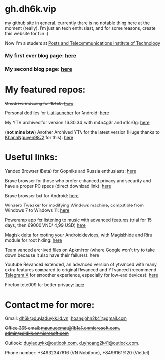 # gh.dh6k.vip
my github site in general.
currently there is no notable thing here at the moment (really).
I'm just an tech enthusiast, and for some reasons, create this website for fun :)

Now I'm a student at [Posts and Telecommunications Institute of Technology](https://portal.ptit.edu.vn/eng/)

### My first ever blog page: [here](https://dh6k.blogspot.com)
### My second blog page: [here](https://dh6k.hashnode.dev)
# My featured repos:
~~Onedrive indexing for 1b1a6: [here](https://duyladuykk.github.io/FODI/front-end/)~~

Personal dotfiles for [t-ui launcher](https://play.google.com/store/apps/details?id=ohi.andre.consolelauncher) for Android: [here](https://dh6k.github.io/t-ui-dotfiles/)

My YTV archived for version 16.30.34, with m4n4g3r and m1cr0g: [here](https://github.com/dh6k/432490279788313560182459438453/releases/)

(**not mine btw**) Another Archived YTV for the latest version (Huge thanks to [KhanhNguyen9872](https://github.com/khanhnguyen9872) for this): [here](https://github.com/KhanhNguyen9872/0101011101010111001110010011000101100100010010000101011001101001010110100101011000111001010101110101/releases/)

# Useful links:
Yandex Browser (Beta) for Gopniks and Russia enthusiasts: [here](https://browser.yandex.com/beta/)

Brave browser for those who prefer enhanced privacy and security and have a proper PC specs (direct download link): [here](https://laptop-updates.brave.com/latest/winx64)

Brave browser but for Android: [here](https://play.google.com/store/apps/details?id=com.brave.browser)

Winaero Tweaker for modifying Windows machine, compatible from Windows 7 to Windows 11: [here](https://winaero.com/download-winaero-tweaker/)

Poweramp app for listening to music with advanced features (trial for 15 days, then 69000 VND/ 4,99 USD) [here](https://powerampapp.com/download-poweramp/)

Magisk delta for rooting your Android devices, with Magiskhide and Riru module for root hiding: [here](https://huskydg.github.io/magisk-files/)

Team vanced archived files on Apkmirror (where Google won't try to take down because it also have their failures): [here](https://www.apkmirror.com/apk/team-vanced/)

Youtube Revanced extended, an advanced version of ytvanced with many extra features compared to original Revanced and YTvanced (recommend [Telegram X](https://play.google.com/store/apps/details?id=org.thunderdog.challegram) for smoother experience, especially for low-end devices): [here](https://t.me/rvx_lite)

Firefox tete009 for better privacy: [here](www1.plala.or.jp/tete009/en-US/software.html)
# Contact me for more:

Gmail: dh6k@duyladuykk.id.vn ,hoangjohn2k41@gmail.com

~~Office 365 email: maunuocmat@1b1a6.onmicrosoft.com, admin@dldkk.onmicrosoft.com~~

Outlook: duyladuykk@outlook.com, duyhoang2k41@outlook.com.

Phone number: +84932347616 (VN Mobifone), +84961619120 (Viettel)
